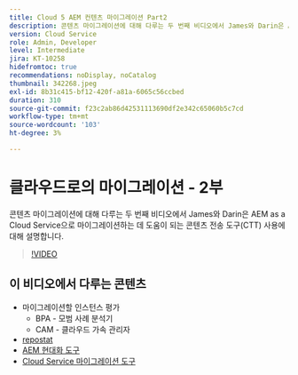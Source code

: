```yaml
---
title: Cloud 5 AEM 컨텐츠 마이그레이션 Part2
description: 콘텐츠 마이그레이션에 대해 다루는 두 번째 비디오에서 James와 Darin은 AEM as a Cloud Service으로 마이그레이션하는 데 도움이 되는 콘텐츠 전송 도구(CTT) 사용에 대해 설명합니다.
version: Cloud Service
role: Admin, Developer
level: Intermediate
jira: KT-10258
hidefromtoc: true
recommendations: noDisplay, noCatalog
thumbnail: 342268.jpeg
exl-id: 8b31c415-bf12-420f-a81a-6065c56ccbed
duration: 310
source-git-commit: f23c2ab86d42531113690df2e342c65060b5c7cd
workflow-type: tm+mt
source-wordcount: '103'
ht-degree: 3%

---
```


# 클라우드로의 마이그레이션 - 2부

콘텐츠 마이그레이션에 대해 다루는 두 번째 비디오에서 James와 Darin은 AEM as a Cloud Service으로 마이그레이션하는 데 도움이 되는 콘텐츠 전송 도구(CTT) 사용에 대해 설명합니다.

>[!VIDEO](https://video.tv.adobe.com/v/342268?quality=12&learn=on)

## 이 비디오에서 다루는 콘텐츠

+ 마이그레이션할 인스턴스 평가
   + BPA - 모범 사례 분석기
   + CAM - 클라우드 가속 관리자
+ [repostat](https://github.com/chetanmeh/oak-console-scripts/tree/master/src/main/groovy/repostats)
+ [AEM 현대화 도구](https://opensource.adobe.com/aem-modernize-tools/)
+ [Cloud Service 마이그레이션 도구](https://github.com/adobe/aem-cloud-service-source-migration)
